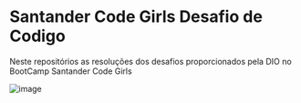 # Santander Code Girls Desafio de Codigo
Neste repositórios as resoluções dos desafios proporcionados pela DIO no BootCamp Santander Code Girls

![image](https://user-images.githubusercontent.com/24790794/179894687-cadd53eb-6b03-40d9-904c-a88d180a49e6.png)
